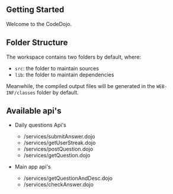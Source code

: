 ## Getting Started

Welcome to the CodeDojo.

## Folder Structure

The workspace contains two folders by default, where:

- `src`: the folder to maintain sources
- `lib`: the folder to maintain dependencies

Meanwhile, the compiled output files will be generated in the `WEB-INF/classes` folder by default.

## Available api's

- Daily questions Api's
    - /services/submitAnswer.dojo
    - /services/getUserStreak.dojo
    - /services/postQuestion.dojo
    - /services/getQuestion.dojo

- Main app api's
    - /services/getQuestionAndDesc.dojo
    - /services/checkAnswer.dojo
